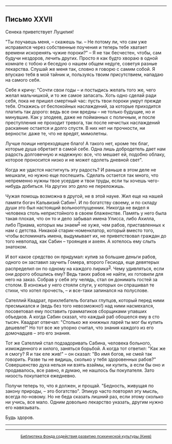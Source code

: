 

* * *

## Письмо XXVII

Сенека приветствует Луцилия!

"Ты поучаешь меня, – скажешь ты. – Не потому ли, что сам уже исправился через собственные поучения и теперь тебе хватает времени искоренять чужие пороки?" – Я не так бесчестен, чтобы, сам будучи нездоров, лечить других. Просто я как будто хвораю в одной комнате с тобою и беседую о нашем общем недуге, советуя разные лекарства. Слушай же меня так, словно я говорю с самим собой. Я впускаю тебя в мой тайник и, пользуясь твоим присутствием, нападаю на самого себя.

Себе я кричу: "Сочти свои годы – и постыдись желать того же, чего желал мальчишкой, и то же самое запасать. Хоть одно сделай ради себя, пока не пришел смертный час: пусть твои пороки умрут прежде тебя. Откажись от беспокойных наслаждений, за которые приходится платить так дорого: ведь все они вредны – не только будущие, но и минувшие. Как у злодеев, даже не пойманных с поличным, и после преступления не проходит тревога, так после нечистых наслаждений раскаяние остается и долго спустя. В них нет ни прочности, ни верности: даже те, что не вредят, мимолетны.

Лучше поищи непреходящее благо! А такого нет, кроме тех благ, которые душа обретает в самой себе. Одна лишь добродетель дает нам радость долговечную и надежную: все, что мешает ей, подобно облаку, которое проносится низко и не может одолеть дневной свет".

Когда же удастся настигнуть эту радость? И раньше в этом деле не мешкали, но нужно еще поспешить. Сделать остается так много, что непременно нужны твое усердие и твои труды, если ты хочешь чего-нибудь добиться. На других это дело не переложишь.

Чужая помощь возможна в другой, не в этой науке. Жил еще на нашей памяти богач Кальвизий Сабин<sup>[1](refer.htm#pXXVII-1)</sup>. И по богатству своему, и по складу души это был настоящий вольноотпущенник. Никогда не видел я человека столь непристойного в своем блаженстве. Память у него была такая плохая, что он то и дело забывал имена Улисса, либо Ахилла, либо Приама, которых мы знаем<sup>[2](refer.htm#pXXVII-2)</sup> не хуже, чем рабов, приставленных к нам с детства. Никакой старик-номенклатор, который вместо того, чтобы вспоминать имена, выдумывает их, не приветствовал граждан до того невпопад, как Сабин – троянцев и ахеян. А хотелось ему слыть знатоком.

И вот какое средство он придумал: купив за большие деньги рабов, одного он заставил заучить Гомера, второго Гесиода, еще девятерых распределил он по одному на каждого лирика<sup>[3](refer.htm#pXXVII-3)</sup>. Чему удивляться, если они дорого обошлись ему? Ведь таких рабов не найти, их готовили для него на заказ. Собрав у себя эту челядь, стал он донимать гостей за столом. В изножье у него стояли слуги, у которых он спрашивал те стихи, что хотел прочесть, – и все-таки запинался на полуслове.

Сателлий Квадрат, прихлебатель богатых глупцов, который перед ними пресмыкался и (ведь без того невозможно!) над ними насмехался, посоветовал ему поставить грамматиков сборщиками упавших объедков. А когда Сабин сказал, что каждый раб обошелся ему в сто тысяч. Квадрат отвечал: "Столько же книжных ларей ты мог бы купить дешевле!" Но тот все же упорно считал, что знания каждого из его домочадцев – это его знания.

Тот же Сателлий стал подзадоривать Сабина, человека больного, изможденного и хилого, заняться борьбой. А когда тот ответил: "Как же я смогу? Я и так еле жив!" – он сказал: "Во имя богов, не смей так говорить. Разве ты не видишь, сколько у тебя здоровенных рабов?" Совершенство духа нельзя ни взять взаймы, ни купить, а если бы оно и продавалось, все равно, я думаю, не нашлось бы покупателя. Зато низость покупается ежедневно.

Получи теперь то, что я должен, и прощай. "Бедность, живущая по закону природы, – это богатство". Эпикур часто повторял эту мысль, всегда по-новому. Но не беда сказать лишний раз, если этому сколько ни учись, все мало. Одним довольно лекарство указать, другим нужно его навязывать.

Будь здоров.

<div align="center">

* * *



* * *

[<small>Библиотека Фонда содействия развитию психической культуры (Киев)</small>](mailto:webmaster@psylib.kiev.ua)</div>